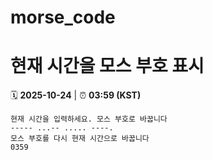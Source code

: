 # morse_code
# 현재 시간을 모스 부호 표시
<!-- MORSE_TIME_START -->
🗓️ **2025-10-24** | ⏰ **03:59 (KST)**

```
현재 시간을 입력하세요. 모스 부호로 바꿉니다
----- ...-- ..... ----.
모스 부호를 다시 현재 시간으로 바꿉니다
0359
```
<!-- MORSE_TIME_END -->
